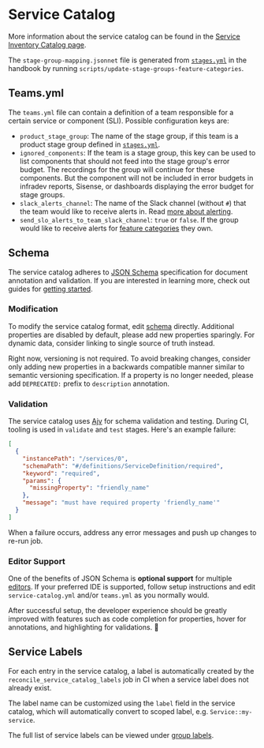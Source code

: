 # Service Catalog

More information about the service catalog can be found in the [Service Inventory Catalog page](https://about.gitlab.com/handbook/engineering/infrastructure/library/service-inventory-catalog/).

The `stage-group-mapping.jsonnet` file is generated from
[`stages.yml`](https://gitlab.com/gitlab-com/www-gitlab-com/-/blob/master/data/stages.yml)
in the handbook by running `scripts/update-stage-groups-feature-categories`.

## Teams.yml

The `teams.yml` file can contain a definition of a team responsible
for a certain service or component (SLI). Possible configuration keys
are:

- `product_stage_group`: The name of the stage group, if this team is
  a product stage group defined in [`stages.yml`](https://gitlab.com/gitlab-com/www-gitlab-com/-/blob/master/data/stages.yml).
- `ignored_components`: If the team is a stage group, this key can be
  used to list components that should not feed into the stage group's
  error budget. The recordings for the group will continue for these
  components. But the component will not be included in error budgets
  in infradev reports, Sisense, or dashboards displaying the error
  budget for stage groups.
- `slack_alerts_channel`: The name of the Slack channel (without `#`)
  that the team would like to receive alerts in. Read [more about alerting](../docs/uncategorized/alert-routing.md).
- `send_slo_alerts_to_team_slack_channel`: `true` or `false`. If the
  group would like to receive alerts for [feature
  categories](https://docs.gitlab.com/ee/development/feature_categorization/)
  they own.

## Schema

The service catalog adheres to [JSON Schema](https://json-schema.org/) specification for document annotation and validation. If you are interested in learning more, check out guides for [getting started](https://json-schema.org/learn/getting-started-step-by-step.html).

### Modification

To modify the service catalog format, edit [schema](service-catalog-schema.json) directly. Additional properties are disabled by default, please add new properties sparingly. For dynamic data, consider linking to single source of truth instead.

Right now, versioning is not required. To avoid breaking changes, consider only adding new properties in a backwards compatible manner similar to semantic versioning specification. If a property is no longer needed, please add `DEPRECATED:` prefix to `description` annotation.

### Validation

The service catalog uses [Ajv](https://ajv.js.org/) for schema validation and testing. During CI, tooling is used in `validate` and `test` stages. Here's an example failure:

```json
[
  {
    "instancePath": "/services/0",
    "schemaPath": "#/definitions/ServiceDefinition/required",
    "keyword": "required",
    "params": {
      "missingProperty": "friendly_name"
    },
    "message": "must have required property 'friendly_name'"
  }
]
```

When a failure occurs, address any error messages and push up changes to re-run job.

### Editor Support

One of the benefits of JSON Schema is **optional support** for multiple [editors](https://json-schema.org/implementations.html#editors). If your preferred IDE is supported, follow setup instructions and edit `service-catalog.yml` and/or `teams.yml` as you normally would.

After successful setup, the developer experience should be greatly improved with features such as code completion for properties, hover for annotations, and highlighting for validations. 🚀

## Service Labels

For each entry in the service catalog, a label is automatically created by the `reconcile_service_catalog_labels` job in CI when a service label does not already exist.

The label name can be customized using the `label` field in the service catalog, which will automatically convert to scoped label, e.g. `Service::my-service`.

The full list of service labels can be viewed under [group labels](https://gitlab.com/groups/gitlab-com/gl-infra/-/labels?search=Service%3A%3A&sort=created_desc).

